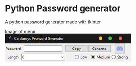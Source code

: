 # Python Password generator
A python password generator made with tkinter

Image of menu
![alt text](image.png)
